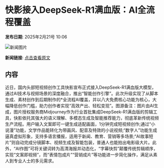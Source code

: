 # 快影接入DeepSeek-R1满血版：AI全流程覆盖

**发布日期**: 2025年2月21号 10:06

![新闻图片](https://pic.chinaz.com/picmap/202411221551273123_1.jpg)

**新闻链接**: [点击查看原文](https://www.aibase.com/zh/news/15581)

## 内容

近日，国内头部短视频创作工具快影宣布正式接入DeepSeek-R1满血版大模型，通过AI技术与视频场景的深度融合，推出“智能创作引擎”。此次升级实现了从脚本生成、素材创作到后期制作的*全流程AI覆盖，并以八大免费核心功能为核心，大幅降低创作门槛，助力创作者实现“高效产出、轻松变现”。图源备注：图片由AI生成，图片授权服务商Midjourney作为行业首批集成DeepSeek-R1满血版的剪辑工具，快影依托其强大的语义理解、多模态生成及智能推荐能力，彻底革新传统视频生产流程。用户输入文案即可一键生成适配画面，1分钟完成短视频创作;通过“小说漫”功能，文学作品能转化为带画风、配音及特效的小说视频;“数字人”功能生成逼真虚拟形象，支持多语言播报，适用于新闻、教育、营销等多场景;“AI故事短片”则自动完成分镜脚本、视频生成及智能包装，普通人也能拍出电影级大片。此外，“AI作图”可将关键词转为高清海报并动态化，“字幕快剪”颠覆传统剪辑顺序，实现“文案即视频”，而“表情包成片”“营销成片”等功能进一步简化操作，满足从素人到专业人士的多元需求。

